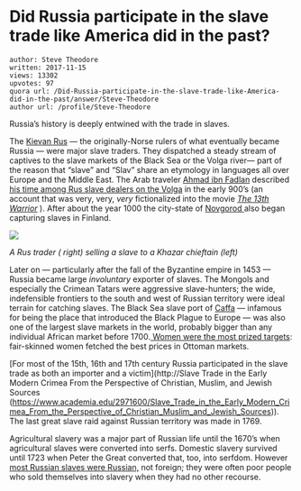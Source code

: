 # Did Russia participate in the slave trade like America did in the past?

	author: Steve Theodore
	written: 2017-11-15
	views: 13302
	upvotes: 97
	quora url: /Did-Russia-participate-in-the-slave-trade-like-America-did-in-the-past/answer/Steve-Theodore
	author url: /profile/Steve-Theodore


Russia’s history is deeply entwined with the trade in slaves.

The [Kievan Rus](https://en.wikipedia.org/wiki/Kievan_Rus%27) — the originally-Norse rulers of what eventually became Russia — were major slave traders. They dispatched a steady stream of captives to the slave markets of the Black Sea or the Volga river— part of the reason that “slave” and “Slav” share an etymology in languages all over Europe and the Middle East. The Arab traveler [Ahmad ibn Fadlan](https://en.wikipedia.org/wiki/Ahmad_ibn_Fadlan) described [his time among Rus slave dealers on the Volga](http://www.vikinganswerlady.com/ibn_fdln.shtml) in the early 900’s (an account that was very, very, _very_  fictionalized into the movie _[The 13th Warrior](http://www.imdb.com/title/tt0120657/)_ ). After about the year 1000 the city-state of [Novgorod ](https://en.wikipedia.org/wiki/Novgorod_Republic#Economy)also began capturing slaves in Finland.

![](https://qph.fs.quoracdn.net/main-qimg-3662ee596c1099bd3d088a2d12ebf268)

_A Rus trader ( right) selling a slave to a Khazar chieftain (left)_ 

Later on — particularly after the fall of the Byzantine empire in 1453 — Russia became large _involuntary_ exporter of slaves. The Mongols and especially the Crimean Tatars were aggressive slave-hunters; the wide, indefensible frontiers to the south and west of Russian territory were ideal terrain for catching slaves. The Black Sea slave port of [Caffa](https://en.wikipedia.org/wiki/Feodosia) — infamous for being the place that introduced the Black Plague to Europe — was also one of the largest slave markets in the world, probably bigger than any individual African market before 1700.[ Women were the most prized targets](https://mikedashhistory.com/2015/01/15/blonde-cargoes-finnish-children-in-the-slave-markets-of-medieval-crimea/): fair-skinned women fetched the best prices in Ottoman markets.

[For most of the 15th, 16th and 17th century Russia participated in the slave trade as both an importer and a victim](http://Slave Trade in the Early Modern Crimea From the Perspective of Christian, Muslim, and Jewish Sources (https://www.academia.edu/2971600/Slave_Trade_in_the_Early_Modern_Crimea_From_the_Perspective_of_Christian_Muslim_and_Jewish_Sources)). The last great slave raid against Russian territory was made in 1769.

Agricultural slavery was a major part of Russian life until the 1670’s when agricultural slaves were converted into serfs. Domestic slavery survived until 1723 when Peter the Great converted that, too, into serfdom. However [m](https://en.wikipedia.org/wiki/Slavery_in_Russia)[ost Russian slaves were Russian,](https://en.wikipedia.org/wiki/Slavery_in_Russia) not foreign; they were often poor people who sold themselves into slavery when they had no other recourse.

